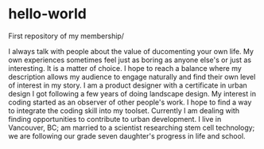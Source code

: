 # hello-world
<P> First repository of my membership/<p>
I always talk with people about the value of ducomenting your own life. My own experiences sometimes feel just as boring as anyone else's or just as interesting. It is a matter of choice. I hope to reach a balance where my description allows my audience to engage naturally and find their own level of interest in my story. 
I am a product designer with a certificate in urban design I got following a few years of doing landscape design. My interest in coding started as an observer of other people's work. I hope to find a way to integrate the coding skill into my toolset. Currently I am dealing with finding opportunities to contribute to urban development. 
I live in Vancouver, BC; am married to a scientist researching stem cell technology; we are following our grade seven daughter's progress in life and school.

